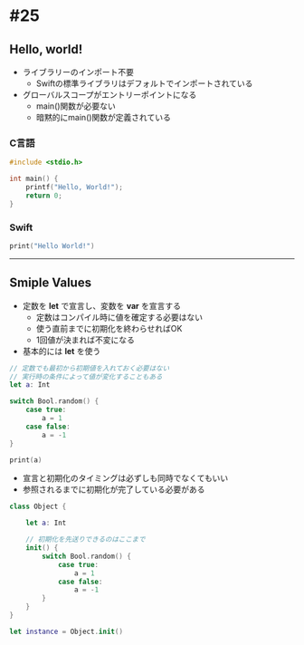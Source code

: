 # #25

## Hello, world!

- ライブラリーのインポート不要
    - Swiftの標準ライブラリはデフォルトでインポートされている
- グローバルスコープがエントリーポイントになる
    - main()関数が必要ない
    - 暗黙的にmain()関数が定義されている

### C言語

```c
#include <stdio.h>

int main() {
    printf("Hello, World!");
    return 0;
}
```

### Swift

```swift
print("Hello World!")
```

---

## Smiple Values

- 定数を **let** で宣言し、変数を **var** を宣言する
    - 定数はコンパイル時に値を確定する必要はない
    - 使う直前までに初期化を終わらせればOK
    - 1回値が決まれば不変になる
- 基本的には **let** を使う

```swift
// 定数でも最初から初期値を入れておく必要はない
// 実行時の条件によって値が変化することもある
let a: Int

switch Bool.random() {
    case true:
        a = 1
    case false:
        a = -1
}

print(a)
```

- 宣言と初期化のタイミングは必ずしも同時でなくてもいい
- 参照されるまでに初期化が完了している必要がある

```swift
class Object {

    let a: Int

    // 初期化を先送りできるのはここまで
    init() {
        switch Bool.random() {
            case true:
                a = 1
            case false:
                a = -1
        }
    }
}

let instance = Object.init()
```

